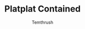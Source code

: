---
media: "images/art/thrush/platplat_2.png"
title: Platplat Contained
author: Temthrush
desc: Thrush Roach and her new friend.
---